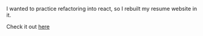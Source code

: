 I wanted to practice refactoring into react, so I rebuilt my resume website in it. 

Check it out [here](http://y4le.github.io/react-resume/)
